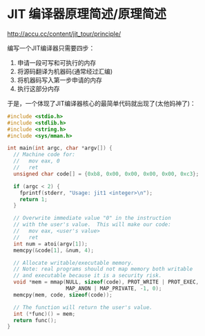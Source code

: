 # JIT 编译器原理简述/原理简述

http://accu.cc/content/jit_tour/principle/

编写一个JIT编译器只需要四步：
1. 申请一段可写和可执行的内存
2. 将源码翻译为机器码(通常经过汇编)
3. 将机器码写入第一步申请的内存
4. 执行这部分内存

于是，一个体现了JIT编译器核心的最简单代码就出现了(太他妈神了)：
```c++
#include <stdio.h>
#include <stdlib.h>
#include <string.h>
#include <sys/mman.h>

int main(int argc, char *argv[]) {
  // Machine code for:
  //   mov eax, 0
  //   ret
  unsigned char code[] = {0xb8, 0x00, 0x00, 0x00, 0x00, 0xc3};

  if (argc < 2) {
    fprintf(stderr, "Usage: jit1 <integer>\n");
    return 1;
  }

  // Overwrite immediate value "0" in the instruction
  // with the user's value.  This will make our code:
  //   mov eax, <user's value>
  //   ret
  int num = atoi(argv[1]);
  memcpy(&code[1], &num, 4);

  // Allocate writable/executable memory.
  // Note: real programs should not map memory both writable
  // and executable because it is a security risk.
  void *mem = mmap(NULL, sizeof(code), PROT_WRITE | PROT_EXEC,
                   MAP_ANON | MAP_PRIVATE, -1, 0);
  memcpy(mem, code, sizeof(code));

  // The function will return the user's value.
  int (*func)() = mem;
  return func();
}
```